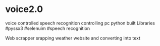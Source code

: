 # voice2.0
voice controlled speech recognition controlling pc
python built
Libraries
#pyssx3
#selenuim
#speech recognition

Web scrapper srapping weather website and converting into text

